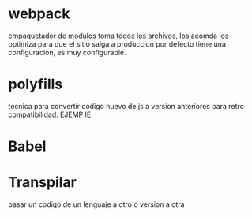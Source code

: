 # webpack
empaquetador de modulos toma todos los archivos, los acomda los optimiza para que el sitio salga a produccion por defecto tiene una configuracion, es muy configurable.


# polyfills
tecnica para convertir codigo nuevo de js a version anteriores para retro compatibilidad. EJEMP  IE.

# Babel


# Transpilar 
pasar un codigo de un lenguaje a otro o version a otra